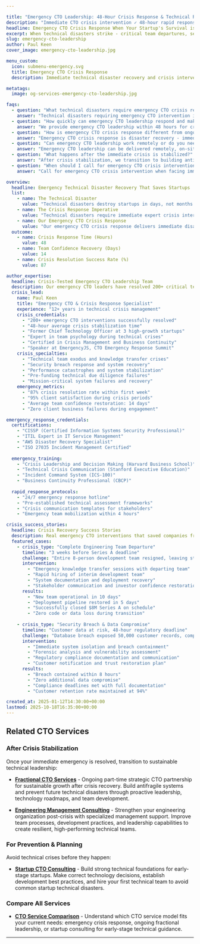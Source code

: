 ```yaml
---

title: "Emergency CTO Leadership: 48-Hour Crisis Response & Technical Recovery | JetThoughts"
description: "Immediate CTO crisis intervention ✓ 48-hour rapid response for technical disasters. 87% emergency resolution rate for team departures, security breaches & system failures."
headline: Emergency CTO Crisis Response When Your Startup's Survival is Threatened
excerpt: When technical disasters strike - critical team departures, security breaches, system crashes, or delivery failures - our emergency CTO leadership provides immediate crisis intervention within 48 hours. Expert rapid response that stabilizes teams, contains damage, and executes proven recovery strategies to save your startup from technical catastrophe.
slug: emergency-cto-leadership
author: Paul Keen
cover_image: emergency-cto-leadership.jpg

menu_custom:
  icon: submenu-emergency.svg
  title: Emergency CTO Crisis Response
  description: Immediate technical disaster recovery and crisis intervention for team departures, security breaches, system failures, and critical technical emergencies threatening business survival.

metatags:
  image: og-services-emergency-cto-leadership.jpg

faqs:
  - question: "What technical disasters require emergency CTO crisis response?"
    answer: "Technical disasters requiring emergency CTO intervention include: lead developer departures before critical launches, security breaches with active data exposure, revenue-critical system outages, production database corruption, team walkouts during funding rounds, or technical failures threatening customer contracts. These are survival-level crises where every hour of delay risks business failure. Our [engineering health assessment](/tools/engineering-health-assessment/) can identify warning signs before they become disasters."
  - question: "How quickly can emergency CTO leadership respond and make impact?"
    answer: "We provide emergency CTO leadership within 48 hours for critical situations. Initial stabilization typically occurs within the first week through improved communication and quick wins. Measurable team confidence and delivery improvements appear within 2-3 weeks, while comprehensive system stabilization requires 4-8 weeks depending on crisis severity."
  - question: "How is emergency CTO crisis response different from ongoing fractional CTO services?"
    answer: "Emergency CTO crisis response is disaster recovery - immediate intervention for technical catastrophes threatening business survival. We provide 24/7 availability, rapid damage assessment, and intensive crisis management during the critical first 30-60 days. [Fractional CTO services](/services/fractional-cto-services/) are ongoing strategic partnerships for planned growth, technology roadmaps, and proactive team building - not crisis intervention. Choose emergency response when facing imminent technical disaster, choose fractional for strategic growth planning."
  - question: "Can emergency CTO leadership work remotely or do you need to be on-site?"
    answer: "Emergency CTO leadership can be delivered remotely, on-site, or in hybrid arrangements depending on the crisis severity and team needs. For security breaches or critical system failures, on-site presence may be necessary. Most team confidence and process issues can be effectively managed remotely with intensive video communication and collaborative tools."
  - question: "What happens after the immediate crisis is stabilized?"
    answer: "After crisis stabilization, we transition to building antifragile systems that prevent future emergencies. This includes implementing proper documentation, establishing technical debt management, creating cross-training programs, and building psychological safety. Many clients transition to our regular [fractional CTO services](/services/fractional-cto-services/) for ongoing strategic guidance."
  - question: "When should I call for emergency CTO crisis intervention vs. other CTO services?"
    answer: "Call for emergency CTO crisis intervention when facing immediate technical disasters threatening business survival: critical team member departures before major launches, active security breaches exposing customer data, revenue-critical system outages, production database corruption, or funding-round technical failures. These survival-level crises require 48-hour rapid response and intensive damage control. For planned growth and strategic technology guidance, consider our [fractional CTO services](/services/fractional-cto-services/) or [startup CTO consulting](/services/startup-cto-consulting/) for proactive leadership rather than crisis recovery."

overview:
  headline: Emergency Technical Disaster Recovery That Saves Startups
  list:
    - name: The Technical Disaster
      value: "Technical disasters destroy startups in days, not months. Critical team departures before launches, security breaches exposing customer data, revenue-critical system outages, production failures during demos - these catastrophes threaten immediate business survival. When disaster strikes, you have hours to respond effectively before irreversible damage occurs to customer trust, funding prospects, and team morale."
    - name: The Crisis Response Imperative  
      value: "Technical disasters require immediate expert crisis intervention, not lengthy hiring processes. Every hour of ineffective response increases damage exponentially. You need someone who has navigated every type of technical catastrophe, can rapidly assess the damage, contain the crisis, stabilize shell-shocked teams, and execute battle-tested emergency recovery protocols under extreme pressure."
    - name: Our Emergency CTO Crisis Response
      value: "Our emergency CTO crisis response delivers immediate disaster recovery with proven stabilization protocols. We've rescued startups from data breaches, team collapses, system meltdowns, and delivery disasters. Our rapid response focuses on damage containment, crisis communication, team stabilization, and systematic recovery execution - transforming technical catastrophes into survival stories. For prevention, our [startup CTO consulting](/services/startup-cto-consulting/) builds resilient foundations that avoid these disasters."
  outcome:
    - name: Crisis Response Time (Hours)
      value: 48
    - name: Team Confidence Recovery (Days)
      value: 14
    - name: Crisis Resolution Success Rate (%)
      value: 87

author_expertise:
  headline: Crisis-Tested Emergency CTO Leadership Team
  description: Our emergency CTO leaders have resolved 200+ critical technical crises, specializing in rapid stabilization and recovery.
  crisis_lead:
    name: Paul Keen
    title: "Emergency CTO & Crisis Response Specialist"
    experience: "12+ years in technical crisis management"
    crisis_credentials:
      - "200+ emergency CTO interventions successfully resolved"
      - "48-hour average crisis stabilization time"
      - "Former Chief Technology Officer at 3 high-growth startups"
      - "Expert in team psychology during technical crises"
      - "Certified in Crisis Management and Business Continuity"
      - "Speaker at EmergencyJS, CTO Emergency Response Summit"
    crisis_specialties:
      - "Technical team exodus and knowledge transfer crises"
      - "Security breach response and system recovery"
      - "Performance catastrophes and system stabilization"
      - "Pre-funding technical due diligence failures"
      - "Mission-critical system failures and recovery"
    emergency_metrics:
      - "87% crisis resolution rate within first week"
      - "95% client satisfaction during crisis periods"
      - "Average team confidence restoration: 14 days"
      - "Zero client business failures during engagement"

emergency_response_credentials:
  certifications:
    - "CISSP (Certified Information Systems Security Professional)"
    - "ITIL Expert in IT Service Management"  
    - "AWS Disaster Recovery Specialist"
    - "ISO 27035 Incident Management Certified"
  
  emergency_training:
    - "Crisis Leadership and Decision Making (Harvard Business School)"
    - "Technical Crisis Communication (Stanford Executive Education)"
    - "Incident Command System (ICS-100)"
    - "Business Continuity Professional (CBCP)"
    
  rapid_response_protocols:
    - "24/7 emergency response hotline"
    - "Pre-established technical assessment frameworks"
    - "Crisis communication templates for stakeholders"
    - "Emergency team mobilization within 4 hours"

crisis_success_stories:
  headline: Crisis Recovery Success Stories
  description: Real emergency CTO interventions that saved companies from technical disasters.
  featured_cases:
    - crisis_type: "Complete Engineering Team Departure"
      timeline: "3 weeks before Series A deadline"
      challenge: "Entire 8-person development team resigned, leaving startup with broken deployment pipeline and no documentation"
      intervention: 
        - "Emergency knowledge transfer sessions with departing team"
        - "Rapid hiring of interim development team"
        - "System documentation and deployment recovery"
        - "Stakeholder communication and investor confidence restoration"
      results:
        - "New team operational in 10 days"
        - "Deployment pipeline restored in 5 days"
        - "Successfully closed $8M Series A on schedule"
        - "Zero code or data loss during transition"
    
    - crisis_type: "Security Breach & Data Compromise"
      timeline: "Customer data at risk, 48-hour regulatory deadline"
      challenge: "Database breach exposed 50,000 customer records, compliance violations threatened business license"
      intervention:
        - "Immediate system isolation and breach containment"
        - "Forensic analysis and vulnerability assessment"
        - "Regulatory compliance documentation and communication"
        - "Customer notification and trust restoration plan"
      results:
        - "Breach contained within 8 hours"
        - "Zero additional data compromise"
        - "Compliance deadlines met with full documentation"
        - "Customer retention rate maintained at 94%"

created_at: 2025-01-12T14:30:00+00:00
lastmod: 2025-10-18T16:35:00+00:00
---
```


## Related CTO Services

### **After Crisis Stabilization**
Once your immediate emergency is resolved, transition to sustainable technical leadership:

- **[Fractional CTO Services](/services/fractional-cto-services/)** - Ongoing part-time strategic CTO partnership for sustainable growth after crisis recovery. Build antifragile systems and prevent future technical disasters through proactive leadership, technology roadmaps, and team development.

- **[Engineering Management Consulting](/services/engineering-management-consulting/)** - Strengthen your engineering organization post-crisis with specialized management support. Improve team processes, development practices, and leadership capabilities to create resilient, high-performing technical teams.

### **For Prevention & Planning**
Avoid technical crises before they happen:

- **[Startup CTO Consulting](/services/startup-cto-consulting/)** - Build strong technical foundations for early-stage startups. Make correct technology decisions, establish development best practices, and hire your first technical team to avoid common startup technical disasters.

### **Compare All Services**
- **[CTO Service Comparison](/services/service-comparison/)** - Understand which CTO service model fits your current needs: emergency crisis response, ongoing fractional leadership, or startup consulting for early-stage technical guidance.

---
